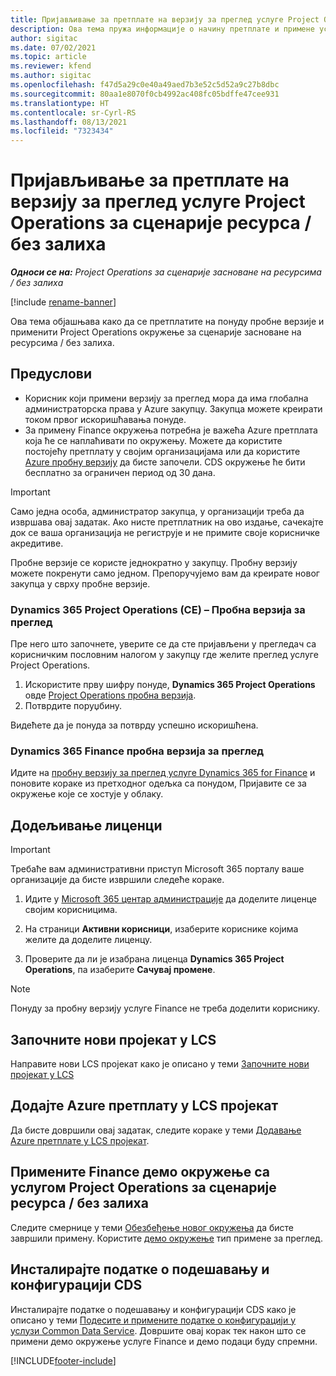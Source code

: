 ```yaml
---
title: Пријављивање за претплате на верзију за преглед услуге Project Operations за сценарије ресурса / без залиха
description: Ова тема пружа информације о начину претплате и примене услуге Project Operations за сценарије засноване на ресурсима / без залиха.
author: sigitac
ms.date: 07/02/2021
ms.topic: article
ms.reviewer: kfend
ms.author: sigitac
ms.openlocfilehash: f47d5a29c0e40a49aed7b3e52c5d52a9c27b8dbc
ms.sourcegitcommit: 80aa1e8070f0cb4992ac408fc05bdffe47cee931
ms.translationtype: HT
ms.contentlocale: sr-Cyrl-RS
ms.lasthandoff: 08/13/2021
ms.locfileid: "7323434"
---
```

# <a name="sign-up-for-project-operations-preview-subscriptions-for-resource-non-stocked-scenarios"></a>Пријављивање за претплате на верзију за преглед услуге Project Operations за сценарије ресурса / без залиха

_**Односи се на:** Project Operations за сценарије засноване на ресурсима / без залиха_

[!include [rename-banner](~/includes/cc-data-platform-banner.md)]

Ова тема објашњава како да се претплатите на понуду пробне верзије и применити Project Operations окружење за сценарије засноване на ресурсима / без залиха.

## <a name="prerequisites"></a>Предуслови
- Корисник који примени верзију за преглед мора да има глобална администраторска права у Azure закупцу. Закупца можете креирати током првог искоришћавања понуде. 
- За примену Finance окружења потребна је важећа Azure претплата која ће се наплаћивати по окружењу. Можете да користите постојећу претплату у својим организацијама или да користите [Azure пробну верзију](https://azure.microsoft.com/free/) да бисте започели. CDS окружење ће бити бесплатно за ограничен период од 30 дана.

> [!IMPORTANT]
> Само једна особа, администратор закупца, у организацији треба да извршава овај задатак. Ако нисте претплатник на ово издање, сачекајте док се ваша организација не региструје и не примите своје корисничке акредитиве.
> 
> Пробне верзије се користе једнократно у закупцу. Пробну верзију можете покренути само једном. Препоручујемо вам да креирате новог закупца у сврху пробне верзије.


### <a name="dynamics-365-project-operations-ce---preview-trial"></a>Dynamics 365 Project Operations (CE) – Пробна верзија за преглед 

Пре него што започнете, уверите се да сте пријављени у прегледач са корисничким пословним налогом у закупцу где желите преглед услуге Project Operations.

1. Искористите прву шифру понуде, **Dynamics 365 Project Operations** овде [Project Operations пробна верзија](https://aka.ms/try-po).
2. Потврдите поруџбину.

  Видећете да је понуда за потврду успешно искоришћена.

### <a name="dynamics-365-finance-preview-trial"></a>Dynamics 365 Finance пробна верзија за преглед

Идите на [пробну верзију за преглед услуге Dynamics 365 for Finance](https://aka.ms/trypoche) и поновите кораке из претходног одељка са понудом, Пријавите се за окружење које се хостује у облаку.  

## <a name="assign-licenses"></a>Додељивање лиценци

> [!IMPORTANT]
> Требаће вам административни приступ Microsoft 365 порталу ваше организације да бисте извршили следеће кораке.

1. Идите у [Microsoft 365 центар администрације](https://portal.office.com/) да доделите лиценце својим корисницима.

2. На страници **Активни корисници**, изаберите кориснике којима желите да доделите лиценцу.

3. Проверите да ли је изабрана лиценца **Dynamics 365 Project Operations**, па изаберите **Сачувај промене**.

> [!NOTE]
> Понуду за пробну верзију услуге Finance не треба доделити кориснику.

## <a name="start-a-new-project-in-lcs"></a>Започните нови пројекат у LCS

Направите нови LCS пројекат како је описано у теми [Започните нови пројекат у LCS](create-lcs-project.md)

## <a name="add-an-azure-subscription-to-an-lcs-project"></a>Додајте Azure претплату у LCS пројекат

Да бисте довршили овај задатак, следите кораке у теми [Додавање Azure претплате у LCS пројекат](resource-add-azure-subscription-lcs-project.md).

## <a name="deploy-finance-demo-environment-with-project-operations-for-resourcenon-stocked-scenarios"></a>Примените Finance демо окружење са услугом Project Operations за сценарије ресурса / без залиха

Следите смернице у теми [Обезбеђење новог окружења](resource-provision-new-environment.md) да бисте завршили примену. Користите [демо окружење](/dynamics365/fin-ops-core/dev-itpro/deployment/deploy-demo-environment) тип примене за преглед. 

## <a name="install-cds-setup-and-configuration-data"></a>Инсталирајте податке о подешавању и конфигурацији CDS

Инсталирајте податке о подешавању и конфигурацији CDS како је описано у теми [Подесите и примените податке о конфигурацији у услузи Common Data Service](resource-apply-pro-setup-config-data.md).
Довршите овај корак тек након што се примени демо окружење услуге Finance и демо подаци буду спремни.


[!INCLUDE[footer-include](../includes/footer-banner.md)]
